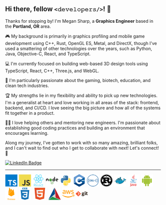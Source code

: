 ## Hi there, fellow `<𝚍𝚎𝚟𝚎𝚕𝚘𝚙𝚎𝚛𝚜/>`! 👋

Thanks for stopping by!  I'm Megan Sharp, a <b>Graphics Engineer</b> based in the <b>Portland, OR</b> area.

🎮 My background is primarily in graphics profiling and mobile game development using C++, Rust, OpenGL ES, Metal, and DirectX, though I've used a smattering of other technologies over the years, such as Python, Java, Objective-C, React, and TypeScript.

💻 I'm currently focused on building web-based 3D design tools using TypeScript, React, C++, Three.js, and WebGL.  

🧬 I'm particularly passionate about the gaming, biotech, education, and clean tech industries.

🏆 My strengths lie in my flexibility and ability to pick up new technologies.  I'm a generalist at heart and love working in all areas of the stack: frontend, backend, and CI/CD.  I love seeing the big picture and how all of the systems fit together in a product.

👨‍🏭 I love helping others and mentoring new engineers.  I'm passionate about establishing good coding practices and building an environment that encourages learning.

Along my journey, I've gotten to work with so many amazing, brilliant folks, and I can't wait to find out who I get to collaborate with next!  Let's connect! 🌟

<a href="https://www.linkedin.com/in/meganworley/">
  <img src="https://img.shields.io/badge/LinkedIn-blue?style=for-the-badge&logo=linkedin&logoColor=white" alt="LinkedIn Badge"/>
</a>

---

<div>
  <img src="https://github.com/devicons/devicon/blob/master/icons/typescript/typescript-original.svg" title="TypeScript" alt="TypeScript" width="40" height="40"/>
  <img src="https://github.com/devicons/devicon/blob/master/icons/javascript/javascript-original.svg" title="JavaScript" alt="JavaScript" width="40" height="40"/>
  <img src="https://github.com/devicons/devicon/blob/master/icons/react/react-original-wordmark.svg" title="React" alt="React" width="40" height="40"/>
  <img src="https://github.com/devicons/devicon/blob/master/icons/nodejs/nodejs-original-wordmark.svg" title="NodeJS" alt="NodeJS" width="40" height="40"/>
  <img src="https://github.com/devicons/devicon/blob/master/icons/python/python-original.svg" title="Python" alt="Python" width="40" height="40"/>
  <img src="https://github.com/devicons/devicon/blob/master/icons/cplusplus/cplusplus-original.svg" title="C++" alt="C++" width="40" height="40"/>
  <img src="https://github.com/devicons/devicon/blob/master/icons/objectivec/objectivec-plain.svg" title="Objective-C" alt="Objective-C" width="40" height="40"/>
  <img src="https://github.com/devicons/devicon/blob/master/icons/rust/rust-original.svg" title="Rust" alt="Rust" width="40" height="40"/>
  <img src="https://github.com/devicons/devicon/blob/master/icons/docker/docker-original.svg" title="Docker" alt="Docker" width="40" height="40"/>
  <img src="https://github.com/devicons/devicon/blob/master/icons/java/java-original-wordmark.svg" title="Java" alt="Java" width="40" height="40"/>
  <img src="https://github.com/devicons/devicon/blob/master/icons/android/android-original.svg" title="Android" alt="Android" width="40" height="40"/>
  <img src="https://github.com/devicons/devicon/blob/master/icons/firebase/firebase-plain-wordmark.svg" title="Firebase" alt="Firebase" width="40" height="40"/>
  <img src="https://github.com/devicons/devicon/blob/master/icons/css3/css3-plain-wordmark.svg"  title="CSS3" alt="CSS" width="40" height="40"/>&nbsp;
  <img src="https://github.com/devicons/devicon/blob/master/icons/html5/html5-original.svg" title="HTML5" alt="HTML" width="40" height="40"/>&nbsp;
  <img src="https://github.com/devicons/devicon/blob/master/icons/cmake/cmake-original.svg" title="CMake" alt="CMake" width="40" height="40"/>
  <img src="https://github.com/devicons/devicon/blob/master/icons/amazonwebservices/amazonwebservices-plain-wordmark.svg" title="AWS" alt="AWS" width="40" height="40"/>
  <img src="https://github.com/devicons/devicon/blob/master/icons/git/git-original-wordmark.svg" title="Git" alt="Git" width="40" height="40"/>
</div>
